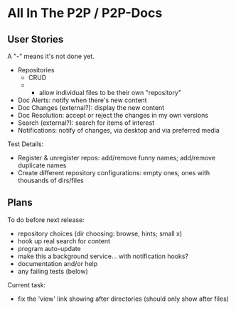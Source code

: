 All In The P2P / P2P-Docs
==============

User Stories
------------

A "-" means it's not done yet.

 * Repositories
    * CRUD
    * - allow individual files to be their own "repository" 
 * Doc Alerts: notify when there's new content
 * Doc Changes (external?): display the new content
 * Doc Resolution: accept or reject the changes in my own versions
 * Search (external?): search for items of interest
 * Notifications: notify of changes, via desktop and via preferred media

Test Details:

 * Register & unregister repos: add/remove funny names; add/remove duplicate names
 * Create different repository configurations: empty ones, ones with thousands of dirs/files


Plans
-----

To do before next release:

 * repository choices (dir choosing: browse, hints; small x)
 * hook up real search for content
 * program auto-update
 * make this a background service... with notification hooks?
 * documentation and/or help
 * any failing tests (below)

Current task:

 * fix the 'view' link showing after directories (should only show after files)

